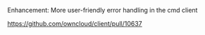 Enhancement: More user-friendly error handling in the cmd client

https://github.com/owncloud/client/pull/10637
